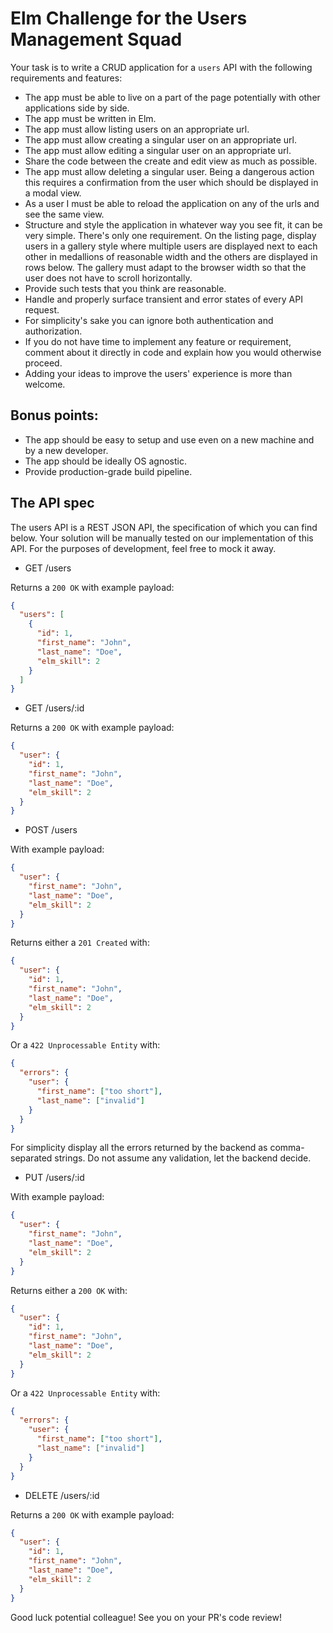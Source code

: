 # Elm Challenge for the Users Management Squad

Your task is to write a CRUD application for a `users` API with the following requirements and features:

* The app must be able to live on a part of the page potentially with other applications side by side.
* The app must be written in Elm.
* The app must allow listing users on an appropriate url.
* The app must allow creating a singular user on an appropriate url.
* The app must allow editing a singular user on an appropriate url.
* Share the code between the create and edit view as much as possible.
* The app must allow deleting a singular user. Being a dangerous action this requires a confirmation from the user which should be displayed in a modal view.
* As a user I must be able to reload the application on any of the urls and see the same view.
* Structure and style the application in whatever way you see fit, it can be very simple. There's only one requirement. On the listing page, display users in a gallery style where multiple users are displayed next to each other in medallions of reasonable width and the others are displayed in rows below. The gallery must adapt to the browser width so that the user does not have to scroll horizontally.
* Provide such tests that you think are reasonable.
* Handle and properly surface transient and error states of every API request.
* For simplicity's sake you can ignore both authentication and authorization.
* If you do not have time to implement any feature or requirement, comment about it directly in code and explain how you would otherwise proceed.
* Adding your ideas to improve the users' experience is more than welcome.

## Bonus points:
* The app should be easy to setup and use even on a new machine and by a new developer.
* The app should be ideally OS agnostic.
* Provide production-grade build pipeline.

## The API spec

The users API is a REST JSON API, the specification of which you can find below. Your solution will be manually tested on our implementation of this API. For the purposes of development, feel free to mock it away.

* GET /users

Returns a `200 OK` with example payload:

```json
{
  "users": [
    {
      "id": 1,
      "first_name": "John",
      "last_name": "Doe",
      "elm_skill": 2
    }
  ]
}
```

* GET /users/:id

Returns a `200 OK` with example payload:

```json
{
  "user": {
    "id": 1,
    "first_name": "John",
    "last_name": "Doe",
    "elm_skill": 2
  }
}
```

* POST /users

With example payload:

```json
{
  "user": {
    "first_name": "John",
    "last_name": "Doe",
    "elm_skill": 2
  }
}
```

Returns either a `201 Created` with:

```json
{
  "user": {
    "id": 1,
    "first_name": "John",
    "last_name": "Doe",
    "elm_skill": 2
  }
}
```

Or a `422 Unprocessable Entity` with:

```json
{
  "errors": {
    "user": {
      "first_name": ["too short"],
      "last_name": ["invalid"]
    }
  }
}
```

For simplicity display all the errors returned by the backend as comma-separated strings. Do not assume any validation, let the backend decide.


* PUT /users/:id

With example payload:

```json
{
  "user": {
    "first_name": "John",
    "last_name": "Doe",
    "elm_skill": 2
  }
}
```

Returns either a `200 OK` with:

```json
{
  "user": {
    "id": 1,
    "first_name": "John",
    "last_name": "Doe",
    "elm_skill": 2
  }
}
```

Or a `422 Unprocessable Entity` with:

```json
{
  "errors": {
    "user": {
      "first_name": ["too short"],
      "last_name": ["invalid"]
    }
  }
}
```

* DELETE /users/:id

Returns a `200 OK` with example payload:

```json
{
  "user": {
    "id": 1,
    "first_name": "John",
    "last_name": "Doe",
    "elm_skill": 2
  }
}
```

Good luck potential colleague! See you on your PR's code review!
